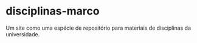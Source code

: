 # disciplinas-marco
Um site como uma espécie de repositório para materiais de disciplinas da universidade. 
